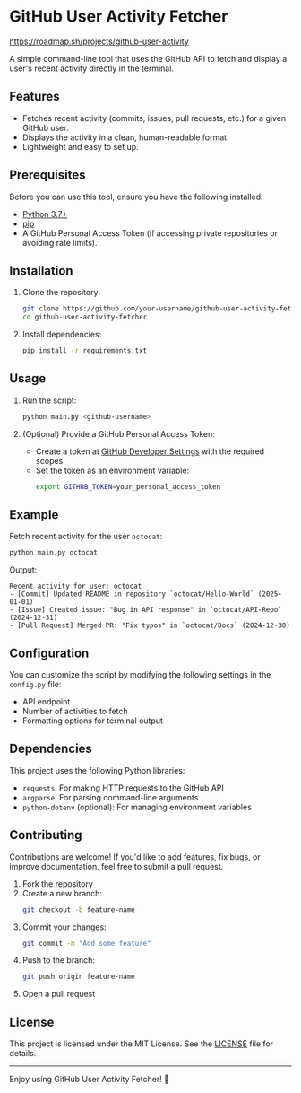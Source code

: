 # GitHub User Activity Fetcher

https://roadmap.sh/projects/github-user-activity

A simple command-line tool that uses the GitHub API to fetch and display a user's recent activity directly in the terminal.

## Features
- Fetches recent activity (commits, issues, pull requests, etc.) for a given GitHub user.
- Displays the activity in a clean, human-readable format.
- Lightweight and easy to set up.

## Prerequisites
Before you can use this tool, ensure you have the following installed:

- [Python 3.7+](https://www.python.org/downloads/)
- [pip](https://pip.pypa.io/en/stable/)
- A GitHub Personal Access Token (if accessing private repositories or avoiding rate limits).

## Installation

1. Clone the repository:
   ```bash
   git clone https://github.com/your-username/github-user-activity-fetcher.git
   cd github-user-activity-fetcher
   ```

2. Install dependencies:
   ```bash
   pip install -r requirements.txt
   ```

## Usage

1. Run the script:
   ```bash
   python main.py <github-username>
   ```

2. (Optional) Provide a GitHub Personal Access Token:
   - Create a token at [GitHub Developer Settings](https://github.com/settings/tokens) with the required scopes.
   - Set the token as an environment variable:
     ```bash
     export GITHUB_TOKEN=your_personal_access_token
     ```

## Example
Fetch recent activity for the user `octocat`:

```bash
python main.py octocat
```

Output:
```
Recent activity for user: octocat
- [Commit] Updated README in repository `octocat/Hello-World` (2025-01-01)
- [Issue] Created issue: "Bug in API response" in `octocat/API-Repo` (2024-12-31)
- [Pull Request] Merged PR: "Fix typos" in `octocat/Docs` (2024-12-30)
```

## Configuration

You can customize the script by modifying the following settings in the `config.py` file:
- API endpoint
- Number of activities to fetch
- Formatting options for terminal output

## Dependencies
This project uses the following Python libraries:
- `requests`: For making HTTP requests to the GitHub API
- `argparse`: For parsing command-line arguments
- `python-dotenv` (optional): For managing environment variables

## Contributing
Contributions are welcome! If you'd like to add features, fix bugs, or improve documentation, feel free to submit a pull request.

1. Fork the repository
2. Create a new branch:
   ```bash
   git checkout -b feature-name
   ```
3. Commit your changes:
   ```bash
   git commit -m "Add some feature"
   ```
4. Push to the branch:
   ```bash
   git push origin feature-name
   ```
5. Open a pull request

## License
This project is licensed under the MIT License. See the [LICENSE](LICENSE) file for details.

---

Enjoy using GitHub User Activity Fetcher! 🚀
